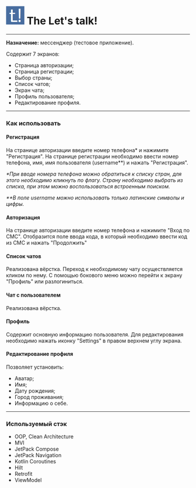 # <img src="https://github.com/Shtykin/Chat_test/blob/492faaec9d7a997ea6e78e4f9ab7500363b02a48/app/src/main/res/drawable/logo.png" alt="drawing" width="50"/> The Let's talk! 

___
**Назначение:** мессенджер (тестовое приложение).

Содержит 7 экранов:

+ Страница авторизации;
+ Страница регистрации;
+ Выбор страны;
+ Список чатов;
+ Экран чата;
+ Профиль пользователя;
+ Редактирование профиля.

___

### Как использовать

#### Регистрация

На странице авторизации введите номер телефона* и нажимите "Регистрация".
На странице регистрации необходимо ввести номер телефона, имя, имя пользователя (username**) и
нажать "Регистрация".

_*При вводе номера телефона можно обратиться к списку стран, для этого необходимо
кликнуть по флагу. Страну необходимо выбрать из списка, при этом можно воспользоваться встроенным
поиском._

_**В поле username можно использовать только латинские символы и цифры._

#### Авторизация

На странице авторизации введите номер телефона и нажимите "Вход по СМС".
Отобразится поле ввода кода, в который необходимо ввести код из СМС и нажать "Продолжить"

#### Список чатов

Реализована вёрстка. Переход к необходимому чату осуществляется кликом по нему.
С помощью бокового меню можно перейти к экрану "Профиль" или разлогиниться.

#### Чат с пользователем

Реализована вёрстка.

#### Профиль

Содержит основную информацию пользователя. Для редактирования необходимо нажать иконку "Settings" в
правом верхнем углу экрана.

#### Редактирование профиля

Позволяет установить:

+ Аватар;
+ Имя;
+ Дату рождения;
+ Город проживания;
+ Информацию о себе.

___

### Используемый стэк

+ OOP, Clean Architecture
+ MVI
+ JetPack Compose
+ JetPack Navigation
+ Kotlin Coroutines
+ Hilt
+ Retrofit
+ ViewModel
